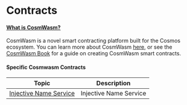 # Contracts

#### [What is CosmWasm?](./#what-is-cosmwasm-)[​](https://docs.injective.network/develop/guides/cosmwasm-dapps/#what-is-cosmwasm)  <a href="#user-content-what-is-cosmwasm" id="user-content-what-is-cosmwasm"></a>

CosmWasm is a novel smart contracting platform built for the Cosmos ecosystem. You can learn more about CosmWasm [here](https://docs.cosmwasm.com/docs/), or see the [CosmWasm Book](https://book.cosmwasm.com/index.html) for a guide on creating CosmWasm smart contracts.

#### Specific Cosmwasm Contracts

| Topic                                               | Description            |
| --------------------------------------------------- | ---------------------- |
| [Injective Name Service](injective-name-service.md) | Injective Name Service |
